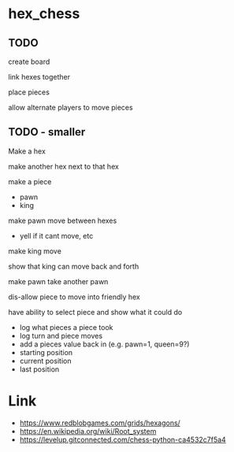 # hex_chess




## TODO
create board

link hexes together

place pieces

allow alternate players to move pieces

## TODO - smaller
Make a hex

make another hex next to that hex

make a piece
- pawn 
- king

make pawn move between hexes
- yell if it cant move, etc

make king move

show that king can move back and forth

make pawn take another pawn

dis-allow piece to move into friendly hex

have ability to select piece and show what it could do

- log what pieces a piece took
- log turn and piece moves
- add a pieces value back in (e.g. pawn=1, queen=9?)
- starting position
- current position
- last position

# Link
- https://www.redblobgames.com/grids/hexagons/
- https://en.wikipedia.org/wiki/Root_system
- https://levelup.gitconnected.com/chess-python-ca4532c7f5a4